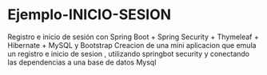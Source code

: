 # Ejemplo-INICIO-SESION
Registro e inicio de sesión con Spring Boot + Spring Security + Thymeleaf + Hibernate + MySQL y Bootstrap
Creacion de una mini aplicacion que emula un registro e inicio de sesion , utilizando springbot security y conectando las dependencias 
a una base de datos Mysql
